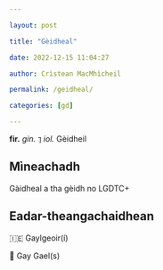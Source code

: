 ```yaml
---

layout: post

title: "Gèidheal"

date: 2022-12-15 11:04:27

author: Crìstean MacMhìcheil

permalink: /geidheal/

categories: [gd]

---
```


**fir.** _gin._ ⁊ _iol._ Gèidheil

## Mìneachadh

Gàidheal a tha gèidh no LGDTC+

## Eadar-theangachaidhean

&#x1f1ee;&#x1f1ea; Gaylgeoir(í)

&#x1f3f4;&#xe0067;&#xe0062;&#xe0065;&#xe006e;&#xe0067;&#xe007f; Gay Gael(s)
